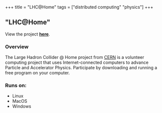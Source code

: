 +++
title = "LHC@Home"
tags = ["distributed computing" "physics"]
+++

## "LHC@Home"

View the project [**here**](https://lhcathome.cern.ch/lhcathome/).

### Overview

 The Large Hadron Collider @ Home project from [CERN](https://home.cern/) is a volunteer computing project that uses Internet-connected computers to advance Particle and Accelerator Physics. Participate by downloading and running a free program on your computer.

### Runs on:
- Linux
- MacOS
- Windows
